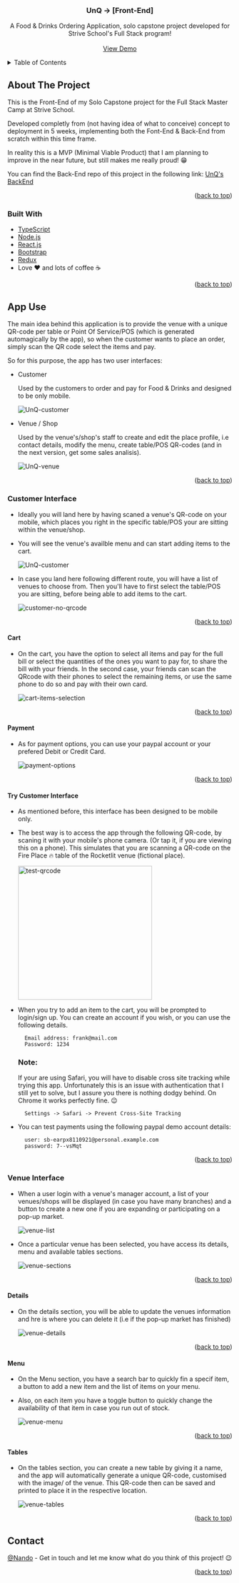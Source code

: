 <div id="top"></div>

<!-- PROJECT LOGO -->
<br />
<div align="center">
  <!-- <a href="https://github.com/Nando-C/UnQ-FE">
    <img src="linkedin/public/linkedIn-logo.png" alt="Logo" height="100">
  </a> -->

<h3 align="center">UnQ -> [Front-End]</h3>

  <p align="center">
    A Food & Drinks Ordering Application, solo capstone project developed for Strive School's Full Stack program!
    <br />
    <br />
    <a href="#try-customer-interface">View Demo</a>
    <!-- ·
    <a href="https://github.com/Nando-C/UnQ-FE/issues">Report Bug</a> -->
  </p>
</div>

<!-- TABLE OF CONTENTS -->
<details>
  <summary>Table of Contents</summary>
  <ol>
    <li>
      <a href="#about-the-project">About The Project</a>
      <ul>
        <li><a href="#built-with">Built With</a></li>
      </ul>
    </li>
    <li><a href="#app-use">App Use</a>
     <ul>
        <li><a href="#customer-interface">Customer Interface</a>
            <ul>
                <li><a href="#cart">Cart</a>
                <li><a href="#payment">Payment</a>
                <li><a href="#try-customer-interface">Try Customer Interface</a>
            </ul>
        </li>
        <li><a href="#venue-interface">Venue Interface</a>
        <ul>
                <li><a href="#details">Details</a>
                <li><a href="#menu">Menu</a>
                <li><a href="#tables">Tables</a>
                <li><a href="#try-venue-interface">Try Venue Interface</a>
            </ul>
        </li>
      </ul>
    </li>
    <li><a href="#contact">Contact</a></li>
  </ol>
</details>

<!-- ABOUT THE PROJECT -->

## About The Project

<!-- [![Product Name Screen Shot][product-screenshot]](https://example.com) -->

This is the Front-End of my Solo Capstone project for the Full Stack Master Camp at Strive School.

Developed completly from (not having idea of what to conceive) concept to deployment in 5 weeks, implementing both the Font-End & Back-End from scratch within this time frame.

In reality this is a MVP (Minimal Viable Product) that I am planning to improve in the near future, but still makes me really proud! 😁

You can find the Back-End repo of this project in the following link: [UnQ's BackEnd](https://github.com/Nando-C/UnQ-BE)

<p align="right">(<a href="#top">back to top</a>)</p>

### Built With

- [TypeScript](https://typescriptlang.org/)
- [Node.js](https://nodejs.org/)
- [React.js](https://reactjs.org/)
- [Bootstrap](https://getbootstrap.com)
- [Redux](https://redux.js.org/)
- Love ❤️ and lots of coffee ☕️

<p align="right">(<a href="#top">back to top</a>)</p>

<!-- USAGE EXAMPLES -->

## App Use

The main idea behind this application is to provide the venue with a unique QR-code per table or Point Of Service/POS (which is generated automagically by the app), so when the customer wants to place an order, simply scan the QR code select the items and pay.

So for this purpose, the app has two user interfaces:

- Customer

  Used by the customers to order and pay for Food & Drinks and designed to be only mobile.

  <img src="public/UnQ-Customer.png" alt="UnQ-customer">

- Venue / Shop

  Used by the venue's/shop's staff to create and edit the place profile, i.e contact details, modify the menu, create table/POS QR-codes (and in the next version, get some sales analisis).

  <img src="public/UnQ-Venue.png" alt="UnQ-venue">

<p align="right">(<a href="#top">back to top</a>)</p>

### Customer Interface

- Ideally you will land here by having scaned a venue's QR-code on your mobile, which places you right in the specific table/POS your are sitting within the venue/shop.

- You will see the venue's availble menu and can start adding items to the cart.

    <img src="public/UnQ-Customer.png" alt="UnQ-customer">

- In case you land here following different route, you will have a list of venues to choose from. Then you'll have to first select the table/POS you are sitting, before being able to add items to the cart.

    <img src="public/customer-no-qrcode.gif" alt="customer-no-qrcode">

<p align="right">(<a href="#top">back to top</a>)</p>

#### Cart

- On the cart, you have the option to select all items and pay for the full bill or select the quantities of the ones you want to pay for, to share the bill with your friends. In the second case, your friends can scan the QRcode with their phones to select the remaining items, or use the same phone to do so and pay with their own card.

    <img src="public/cart-selection.gif" alt="cart-items-selection">

<p align="right">(<a href="#top">back to top</a>)</p>

#### Payment

- As for payment options, you can use your paypal account or your prefered Debit or Credit Card.

    <img src="public/payment.gif" alt="payment-options">

<p align="right">(<a href="#top">back to top</a>)</p>

#### Try Customer Interface

- As mentioned before, this interface has been designed to be mobile only.

- The best way is to access the app through the following QR-code, by scaning it with your mobile's phone camera. (Or tap it, if you are viewing this on a phone). This simulates that you are scanning a QR-code on the Fire Place 🔥 table of the Rocketlit venue (fictional place).

  <a href="https://un-q.vercel.app/shops/6158a19282eaef10787cd6f3/tables/61702525cc1ec6af70a92f35" target="_blank"><img src="public/test-QRcode.png" alt="test-qrcode" height="300"></a>

- When you try to add an item to the cart, you will be prompted to login/sign up. You can create an account if you wish, or you can use the following details.

        Email address: frank@mail.com
        Password: 1234

  ### Note:

  If your are using Safari, you will have to disable cross site tracking while trying this app. Unfortunately this is an issue with authentication that I still yet to solve, but I assure you there is nothing dodgy behind.
  On Chrome it works perfectly fine. 😉

        Settings -> Safari -> Prevent Cross-Site Tracking

- You can test payments using the following paypal demo account details:

        user: sb-earpx8110921@personal.example.com
        password: 7--vsMqt

<p align="right">(<a href="#top">back to top</a>)</p>

### Venue Interface

- When a user login with a venue's manager account, a list of your venues/shops will be displayed (in case you have many branches) and a button to create a new one if you are expanding or participating on a pop-up market.

    <img src="public/venue.gif" alt="venue-list">

- Once a particular venue has been selected, you have access its details, menu and available tables sections.

    <img src="public/venue-sections.gif" alt="venue-sections">

<p align="right">(<a href="#top">back to top</a>)</p>

#### Details

- On the details section, you will be able to update the venues information and hre is where you can delete it (i.e if the pop-up market has finished)

    <img src="public/venue-details.gif" alt="venue-details">

<p align="right">(<a href="#top">back to top</a>)</p>

#### Menu

- On the Menu section, you have a search bar to quickly fin a specif item, a button to add a new item and the list of items on your menu.

- Also, on each item you have a toggle button to quickly change the availability of that item in case you run out of stock.

    <img src="public/venue-menu.gif" alt="venue-menu">

<p align="right">(<a href="#top">back to top</a>)</p>

#### Tables

- On the tables section, you can create a new table by giving it a name, and the app will automatically generate a unique QR-code, customised with the image/ of the venue. This QR-code then can be saved and printed to place it in the respective location.

    <img src="public/venue-tables.gif" alt="venue-tables">

<p align="right">(<a href="#top">back to top</a>)</p>

<!-- CONTACT -->

## Contact

[@Nando](https://hernando-crespo.vercel.app/) - Get in touch and let me know what do you think of this project! 😉

<p align="right">(<a href="#top">back to top</a>)</p>
